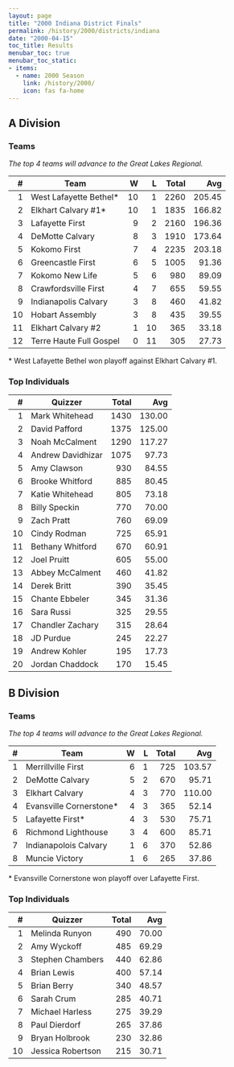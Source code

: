 ```yaml
---
layout: page
title: "2000 Indiana District Finals"
permalink: /history/2000/districts/indiana
date: "2000-04-15"
toc_title: Results
menubar_toc: true
menubar_toc_static:
- items:
  - name: 2000 Season
    link: /history/2000/
    icon: fas fa-home
---
```


## A Division

### Teams

*The top 4 teams will advance to the Great Lakes Regional.*

|    # | Team                    |    W |    L | Total |    Avg |
| ---: | ----------------------- | ---: | ---: | ----: | -----: |
|    1 | West Lafayette Bethel*  |   10 |    1 |  2260 | 205.45 |
|    2 | Elkhart Calvary #1*     |   10 |    1 |  1835 | 166.82 |
|    3 | Lafayette First         |    9 |    2 |  2160 | 196.36 |
|    4 | DeMotte Calvary         |    8 |    3 |  1910 | 173.64 |
|    5 | Kokomo First            |    7 |    4 |  2235 | 203.18 |
|    6 | Greencastle First       |    6 |    5 |  1005 |  91.36 |
|    7 | Kokomo New Life         |    5 |    6 |   980 |  89.09 |
|    8 | Crawfordsville First    |    4 |    7 |   655 |  59.55 |
|    9 | Indianapolis Calvary    |    3 |    8 |   460 |  41.82 |
|   10 | Hobart Assembly         |    3 |    8 |   435 |  39.55 |
|   11 | Elkhart Calvary #2      |    1 |   10 |   365 |  33.18 |
|   12 | Terre Haute Full Gospel |    0 |   11 |   305 |  27.73 |

\* West Lafayette Bethel won playoff against Elkhart Calvary #1.

### Top Individuals

|    # | Quizzer           | Total |    Avg |
| ---: | ----------------- | ----: | -----: |
|    1 | Mark Whitehead    |  1430 | 130.00 |
|    2 | David Pafford     |  1375 | 125.00 |
|    3 | Noah McCalment    |  1290 | 117.27 |
|    4 | Andrew Davidhizar |  1075 |  97.73 |
|    5 | Amy Clawson       |   930 |  84.55 |
|    6 | Brooke Whitford   |   885 |  80.45 |
|    7 | Katie Whitehead   |   805 |  73.18 |
|    8 | Billy Speckin     |   770 |  70.00 |
|    9 | Zach Pratt        |   760 |  69.09 |
|   10 | Cindy Rodman      |   725 |  65.91 |
|   11 | Bethany Whitford  |   670 |  60.91 |
|   12 | Joel Pruitt       |   605 |  55.00 |
|   13 | Abbey McCalment   |   460 |  41.82 |
|   14 | Derek Britt       |   390 |  35.45 |
|   15 | Chante Ebbeler    |   345 |  31.36 |
|   16 | Sara Russi        |   325 |  29.55 |
|   17 | Chandler Zachary  |   315 |  28.64 |
|   18 | JD Purdue         |   245 |  22.27 |
|   19 | Andrew Kohler     |   195 |  17.73 |
|   20 | Jordan Chaddock   |   170 |  15.45 |

## B Division

### Teams

*The top 4 teams will advance to the Great Lakes Regional.*

|    # | Team                    |    W |    L | Total |    Avg |
| ---: | ----------------------- | ---: | ---: | ----: | -----: |
|    1 | Merrillville First      |    6 |    1 |   725 | 103.57 |
|    2 | DeMotte Calvary         |    5 |    2 |   670 |  95.71 |
|    3 | Elkhart Calvary         |    4 |    3 |   770 | 110.00 |
|    4 | Evansville Cornerstone* |    4 |    3 |   365 |  52.14 |
|    5 | Lafayette First*        |    4 |    3 |   530 |  75.71 |
|    6 | Richmond Lighthouse     |    3 |    4 |   600 |  85.71 |
|    7 | Indianapolois Calvary   |    1 |    6 |   370 |  52.86 |
|    8 | Muncie Victory          |    1 |    6 |   265 |  37.86 |

\* Evansville Cornerstone won playoff over Lafayette First.

### Top Individuals

|    # | Quizzer           | Total |   Avg |
| ---: | ----------------- | ----: | ----: |
|    1 | Melinda Runyon    |   490 | 70.00 |
|    2 | Amy Wyckoff       |   485 | 69.29 |
|    3 | Stephen Chambers  |   440 | 62.86 |
|    4 | Brian Lewis       |   400 | 57.14 |
|    5 | Brian Berry       |   340 | 48.57 |
|    6 | Sarah Crum        |   285 | 40.71 |
|    7 | Michael Harless   |   275 | 39.29 |
|    8 | Paul Dierdorf     |   265 | 37.86 |
|    9 | Bryan Holbrook    |   230 | 32.86 |
|   10 | Jessica Robertson |   215 | 30.71 |
